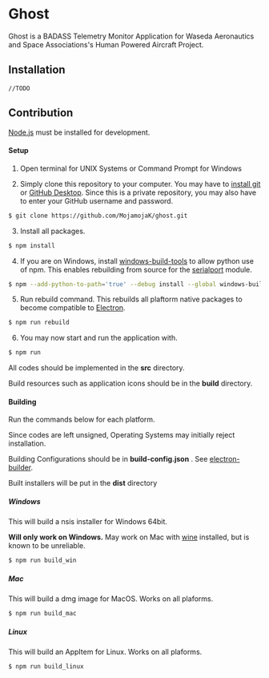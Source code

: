 # Ghost
Ghost is a BADASS Telemetry Monitor Application for Waseda Aeronautics and Space Associations's Human Powered Aircraft Project.

## Installation
```
//TODO
```

## Contribution

[Node.js](https://nodejs.org/) must be installed for development.

#### Setup

1. Open terminal for UNIX Systems or Command Prompt for Windows

2. Simply clone this repository to your computer. You may have to [install git](https://git-scm.com/downloads) or [GitHub Desktop](https://desktop.github.com). Since this is a private repository, you may also have to enter your GitHub username and password.

```bash
$ git clone https://github.com/MojamojaK/ghost.git
```

3. Install all packages.
```bash
$ npm install
```

4. If you are on Windows, install [windows-build-tools](https://www.npmjs.com/package/windows-build-tools) to allow python use of npm. This enables rebuilding from source for the [serialport](https://www.npmjs.com/package/serialport) module.
```bash
$ npm --add-python-to-path='true' --debug install --global windows-build-tools
```

5. Run rebuild command. This rebuilds all plaftorm native packages to become compatible to [Electron](https://electronjs.org).
```bash
$ npm run rebuild
```

6. You may now start and run the application with.
```bash
$ npm run
```

All codes should be implemented in the **src** directory.

Build resources such as application icons should be in the **build** directory.

#### Building

Run the commands below for each platform.

Since codes are left unsigned, Operating Systems may initially reject installation.

Building Configurations should be in **build-config.json** . See [electron-builder](https://www.electron.build).

Built installers will be put in the **dist** directory

##### Windows
This will build a nsis installer for Windows 64bit.

**Will only work on Windows.** May work on Mac with [wine](https://www.winehq.org) installed, but is known to be unreliable.
```bash
$ npm run build_win
```

##### Mac 
This will build a dmg image for MacOS.
Works on all plaforms.
```bash
$ npm run build_mac
```

##### Linux
This will build an AppItem for Linux.
Works on all plaforms.
```bash
$ npm run build_linux
```
